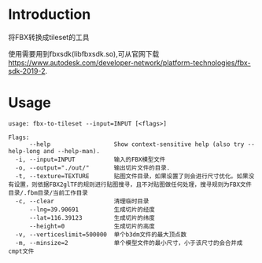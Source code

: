# Introduction

将FBX转换成tileset的工具

使用需要用到fbxsdk(libfbxsdk.so),可从官网下载 https://www.autodesk.com/developer-network/platform-technologies/fbx-sdk-2019-2.

# Usage
```shell
usage: fbx-to-tileset --input=INPUT [<flags>]

Flags:
      --help                  Show context-sensitive help (also try --help-long and --help-man).
  -i, --input=INPUT           输入的FBX模型文件
  -o, --output="./out/"       输出切片文件的目录.
  -t, --texture=TEXTURE       贴图文件目录，如果设置了则会进行尺寸优化。如果没有设置，则依据FBX2glTF的规则进行贴图搜寻，且不对贴图做任何处理，搜寻规则为FBX文件目录/.fbm目录/当前工作目录
  -c, --clear                 清理临时目录
      --lng=39.90691          生成切片的经度
      --lat=116.39123         生成切片的纬度
      --height=0              生成切片的高度
  -v, --verticeslimit=500000  单个b3dm文件的最大顶点数
  -m, --minsize=2             单个模型文件的最小尺寸，小于该尺寸的会合并成cmpt文件
```